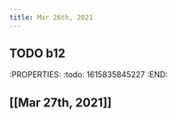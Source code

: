 ```yaml
---
title: Mar 26th, 2021
---
```


## TODO b12
:PROPERTIES:
:todo: 1615835845227
:END:
## [[Mar 27th, 2021]]
